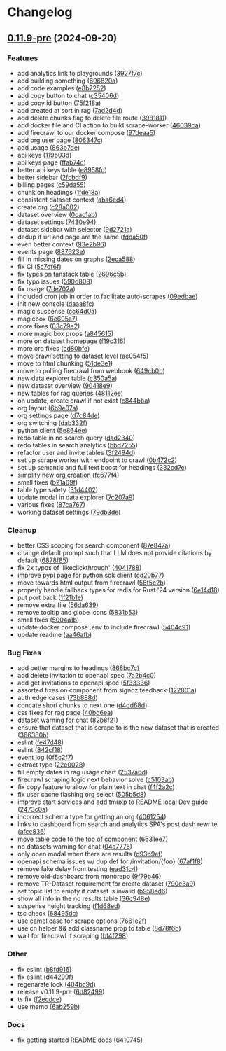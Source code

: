 # Changelog

## [0.11.9-pre](https://github.com/devflowinc/trieve/compare/v0.11.8...v0.11.9-pre) (2024-09-20)


### Features

* add analytics link to playgrounds ([3927f7c](https://github.com/devflowinc/trieve/commit/3927f7c39aa519da778725eeb003d0ed08168af7))
* add building something ([696820a](https://github.com/devflowinc/trieve/commit/696820a617b3970923991ce8471fbc698e67ede2))
* add code examples ([e8b7252](https://github.com/devflowinc/trieve/commit/e8b7252cbb1767f84a0e907cc3b833e1905435e8))
* add copy button to chat ([c35406d](https://github.com/devflowinc/trieve/commit/c35406d4bcb54fb94615e951a867e5456bb75c21))
* add copy id button ([75f218a](https://github.com/devflowinc/trieve/commit/75f218a003c2471c373572445a4387652ba655ab))
* add created at sort in rag ([7ad2d4d](https://github.com/devflowinc/trieve/commit/7ad2d4d5d68d3de960d6861eab19e30cb11c6de1))
* add delete chunks flag to delete file route ([3981811](https://github.com/devflowinc/trieve/commit/3981811a0dff4fdb2dd6e55e7dac52f92857ec4f))
* add docker file and CI action to build scrape-worker ([46039ca](https://github.com/devflowinc/trieve/commit/46039ca8fa0b0b5b8a2ac917b7af4150fb2ec44c))
* add firecrawl to our docker compose ([97deaa5](https://github.com/devflowinc/trieve/commit/97deaa5212b2dbf81353c0f36df86a9e70509d8d))
* add org user page ([806347c](https://github.com/devflowinc/trieve/commit/806347c49ba48a875c3a0e63da8a4a35ce0a0b42))
* add usage ([863b7de](https://github.com/devflowinc/trieve/commit/863b7dea2b421f074ff4452b84c4ee163a496c50))
* api keys ([119b03d](https://github.com/devflowinc/trieve/commit/119b03df80c0092021e709a68552c5c521643144))
* api keys page ([ffab74c](https://github.com/devflowinc/trieve/commit/ffab74c5cbd2f8d1ee7df89b2754b22e779b6968))
* better api keys table ([e8958fd](https://github.com/devflowinc/trieve/commit/e8958fd0f5820042232faae53b596e74bc3471d5))
* better sidebar ([2fcbdf9](https://github.com/devflowinc/trieve/commit/2fcbdf998318b920fb0934d4798dec6b26a9e79e))
* billing pages ([c59da55](https://github.com/devflowinc/trieve/commit/c59da5519518bee996fca27777b9de8e87f2e583))
* chunk on headings ([1fde18a](https://github.com/devflowinc/trieve/commit/1fde18a8b9d569017240b905a3308fe7382cf8dc))
* consistent dataset context ([aba6ed4](https://github.com/devflowinc/trieve/commit/aba6ed4669bd555a15eb717d1feb2f0947b9518c))
* create org ([c28a002](https://github.com/devflowinc/trieve/commit/c28a002461c6790ef948a0cf102661b09897e0b7))
* dataset overview ([0cac1ab](https://github.com/devflowinc/trieve/commit/0cac1ab00315c4b8734a50ab2281bfb5fd7cc708))
* dataset settings ([7430e94](https://github.com/devflowinc/trieve/commit/7430e9465b8525eb461c5a6e2a1e6279506c52e6))
* dataset sidebar with selector ([9d2721a](https://github.com/devflowinc/trieve/commit/9d2721a3b177f1088edd1213793611cc77d331bf))
* dedup if url and page are the same ([fdda50f](https://github.com/devflowinc/trieve/commit/fdda50f60310ea6efd777786839833aa2d33cd6d))
* even better context ([93e2b96](https://github.com/devflowinc/trieve/commit/93e2b9618ac8129d8cdc89f728c6ee18709279a7))
* events page ([887623e](https://github.com/devflowinc/trieve/commit/887623e1a214e47844327d46f5961c6fc4daea5a))
* fill in missing dates on graphs ([2eca588](https://github.com/devflowinc/trieve/commit/2eca5885b0ebf6866d9bfd377688375df82c6044))
* fix CI ([5c7df6f](https://github.com/devflowinc/trieve/commit/5c7df6f3220c178397d516c744b584834fbb528e))
* fix types on tanstack table ([2696c5b](https://github.com/devflowinc/trieve/commit/2696c5ba29c0753934ac641de7b6357f99614447))
* fix typo issues ([590d808](https://github.com/devflowinc/trieve/commit/590d808b6e3c8262dbe42214bda8f414b38fbe2f))
* fix usage ([7de702a](https://github.com/devflowinc/trieve/commit/7de702ad66a517137135dce9f41732358c9e0c0d))
* included cron job in order to facilitate auto-scrapes ([09edbae](https://github.com/devflowinc/trieve/commit/09edbaee17d58fcf745ec56ecf29612a088a5b28))
* init new console ([daaa8fc](https://github.com/devflowinc/trieve/commit/daaa8fc1a3484fb0600825e2f7e27c388c9815f9))
* magic suspense ([cc64d0a](https://github.com/devflowinc/trieve/commit/cc64d0a1e1b81cb044ac69da3af7f4a772b9fd6b))
* magicbox ([6e695a7](https://github.com/devflowinc/trieve/commit/6e695a7485f6fe8db4119faa812d8c3b8f32faab))
* more fixes ([03c79e2](https://github.com/devflowinc/trieve/commit/03c79e2c2128c74ec177919f130ad0ddb730111d))
* more magic box props ([a845615](https://github.com/devflowinc/trieve/commit/a845615a41bc3a2f0a2a8ff57e19e9eafb98ec74))
* more on dataset homepage ([f19c316](https://github.com/devflowinc/trieve/commit/f19c3165a685c024a399c66a44dc6777be04f28b))
* more org fixes ([cd80bfe](https://github.com/devflowinc/trieve/commit/cd80bfe416ccad6976befc90c977d327831796a5))
* move crawl setting to dataset level ([ae054f5](https://github.com/devflowinc/trieve/commit/ae054f5d654980d5cc6aba467f84cadda4bd30a9))
* move to html chunking ([51de3e1](https://github.com/devflowinc/trieve/commit/51de3e172417dab7bf77653ccce78215306ff38e))
* move to polling firecrawl from webhook ([649cb0b](https://github.com/devflowinc/trieve/commit/649cb0be6c9c29e4248e3fad98c5cc100541444e))
* new data explorer table ([c350a5a](https://github.com/devflowinc/trieve/commit/c350a5ac2c3397c6d94584f09c5f01dad7218d8f))
* new dataset overview ([90418e9](https://github.com/devflowinc/trieve/commit/90418e9a9b04ee972422ceb082ce757e42754307))
* new tables for rag queries ([48112ee](https://github.com/devflowinc/trieve/commit/48112ee5d8d56f6e4d0e4d6e6635a0b0965dec93))
* on update, create crawl if not exist ([c844bba](https://github.com/devflowinc/trieve/commit/c844bbaafbd8140060958474eab0c370dd035fd8))
* org layout ([6b9e07a](https://github.com/devflowinc/trieve/commit/6b9e07a4575aebec7a6fc26d4528cf95ece20a36))
* org settings page ([d7c84de](https://github.com/devflowinc/trieve/commit/d7c84de4848139aeeb4d714506bd2b5127156e99))
* org switching ([dab332f](https://github.com/devflowinc/trieve/commit/dab332f721347cd85b8f49f65f4880d3fe3e1315))
* python client ([5e864ee](https://github.com/devflowinc/trieve/commit/5e864ee3e0209ae2bb97fd1210c10705d443c3a0))
* redo table in no search query ([dad2340](https://github.com/devflowinc/trieve/commit/dad2340f16a03482e40733710917ba1becd6349c))
* redo tables in search analytics ([bbd7255](https://github.com/devflowinc/trieve/commit/bbd7255931d400b056effc73a97bb2e2f346ae19))
* refactor user and invite tables ([3f2494d](https://github.com/devflowinc/trieve/commit/3f2494d46d78130ad9e41556b18a172ea5bbf367))
* set up scrape worker with endpoint to crawl ([0b472c2](https://github.com/devflowinc/trieve/commit/0b472c256df663a5483f92ff3c3fc6c5102258ab))
* set up semantic and full text boost for headings ([332cd7c](https://github.com/devflowinc/trieve/commit/332cd7c9f969ec32fcee9667cb3ea7ef73fa1a58))
* simplify new org creation ([fc677f4](https://github.com/devflowinc/trieve/commit/fc677f448995f9201b044f04faa690d16f477c73))
* small fixes ([b21a69f](https://github.com/devflowinc/trieve/commit/b21a69f1aeafbe179878323f2eecaf0a67656b92))
* table type safety ([31d4402](https://github.com/devflowinc/trieve/commit/31d4402aa18e9d8f5b5e799030580e335dbdba89))
* update modal in data explorer ([7c207a9](https://github.com/devflowinc/trieve/commit/7c207a996a549520675b055bc9640f246ec1cf98))
* various fixes ([87ca767](https://github.com/devflowinc/trieve/commit/87ca76779f3d662f9c6a374c05415e48bdad8db3))
* working dataset settings ([79db3de](https://github.com/devflowinc/trieve/commit/79db3de2a82d1501e3f0aa76df3ed9f60649cde1))


### Cleanup

* better CSS scoping for search component ([87e847a](https://github.com/devflowinc/trieve/commit/87e847aa6039fdcc0bb65eab1938892d3290fe62))
* change default prompt such that LLM does not provide citations by default ([6878f85](https://github.com/devflowinc/trieve/commit/6878f85e52d32ca6a52b8d1aa70257bef1d5b9ad))
* fix 2x typos of 'likeclickthrough' ([4041788](https://github.com/devflowinc/trieve/commit/40417885182171a61a005c84e69ff9240a572ef6))
* improve pypi page for python sdk client ([cd20b77](https://github.com/devflowinc/trieve/commit/cd20b779bf74e5d8e82d878600217b8b8e936768))
* move towards html output from firecrawl ([56f5c2b](https://github.com/devflowinc/trieve/commit/56f5c2bbb8eb548d630af93376d9db182154400f))
* properly handle fallback types for redis for Rust '24 version ([6e14d18](https://github.com/devflowinc/trieve/commit/6e14d18321713611b83fdab9f0000a96439b9c36))
* put port back ([1f21b1e](https://github.com/devflowinc/trieve/commit/1f21b1e8cb14978a20bab697d2d215579540ba63))
* remove extra file ([56da639](https://github.com/devflowinc/trieve/commit/56da639646f621da036aa2acb5c182208dfe4f47))
* remove tooltip and globe icons ([5831b53](https://github.com/devflowinc/trieve/commit/5831b53fad74a495c21d37512c50f113156b60eb))
* small fixes ([5004a1b](https://github.com/devflowinc/trieve/commit/5004a1b554872ad496f41f51fda474510286d353))
* update docker compose .env to include firecrawl ([5404c91](https://github.com/devflowinc/trieve/commit/5404c91678d67753fdb68c0a58bef097d76dc1cd))
* update readme ([aa46afb](https://github.com/devflowinc/trieve/commit/aa46afb958ab34bf4718cb308739a3dcd61b671b))


### Bug Fixes

* add better margins to headings ([868bc7c](https://github.com/devflowinc/trieve/commit/868bc7c7ab46a06f188e8d8858f248be1afba2e3))
* add delete invitation to openapi spec ([7a2b4c0](https://github.com/devflowinc/trieve/commit/7a2b4c0be2f498997ac9df97a3abf121909a75b3))
* add get invitations to openapi spec ([5f33336](https://github.com/devflowinc/trieve/commit/5f33336f992cc8287763ebba88d92e54e579a778))
* assorted fixes on component from signoz feedback ([122801a](https://github.com/devflowinc/trieve/commit/122801aff394a9b06444a5ecd56fa6b62caf2c15))
* auth edge cases ([73b888d](https://github.com/devflowinc/trieve/commit/73b888d84d4c83ee6d3623d593c18b544355ef20))
* concate short chunks to next one ([d4dd68d](https://github.com/devflowinc/trieve/commit/d4dd68db0d2a5489e3350a535e6e17c5eae9311a))
* css fixes for rag page ([40bd6ea](https://github.com/devflowinc/trieve/commit/40bd6eaa1538405c05d1e7e6f770b00ab2268b63))
* dataset warning for chat ([82b8f21](https://github.com/devflowinc/trieve/commit/82b8f21e7305b14077a81f0f37a7716ac00d7222))
* ensure that dataset that is scrape to is the new dataset that is created ([366380b](https://github.com/devflowinc/trieve/commit/366380b779d76da1369b34f6754a7538be5cb824))
* eslint ([fe47d48](https://github.com/devflowinc/trieve/commit/fe47d485ec719fb507124e8cfe6739724e0c9fb5))
* eslint ([842cf18](https://github.com/devflowinc/trieve/commit/842cf18c7c342bee07acdf021571942965b5a1d0))
* event log ([0f5c2f7](https://github.com/devflowinc/trieve/commit/0f5c2f7d6d53bfd9367c20b741d8231a30a81bc5))
* extract type ([22e0028](https://github.com/devflowinc/trieve/commit/22e00283b97d227861ce408c51bc8f72657efd5c))
* fill empty dates in rag usage chart ([2537a6d](https://github.com/devflowinc/trieve/commit/2537a6d161485c8c15303e50aa047f5d618c615e))
* firecrawl scraping logic next behavior solve ([c5103ab](https://github.com/devflowinc/trieve/commit/c5103abf685440d17fe60341dc57c422dc6f4b52))
* fix copy feature to allow for plain text in chat ([f4f2a2c](https://github.com/devflowinc/trieve/commit/f4f2a2c128aec9d4709056e18eb32f972e2e2de9))
* fix user cache flashing org select ([505b5d8](https://github.com/devflowinc/trieve/commit/505b5d8f1eec99904e4beafb3579c00931187081))
* improve start services and add tmuxp to README local Dev guide ([2473c0a](https://github.com/devflowinc/trieve/commit/2473c0a311a4c1f31a86d5852b600fe72912d802))
* incorrect schema type for getting an org ([4061254](https://github.com/devflowinc/trieve/commit/4061254b31865a3b868e69744eb9e22d7ecc7698))
* links to dashboard from search and analytics SPA's post dash rewrite ([afcc836](https://github.com/devflowinc/trieve/commit/afcc836f0fc937e2acc27ad7908478f4e241fc4e))
* move table code to the top of component ([6631ee7](https://github.com/devflowinc/trieve/commit/6631ee785dc142a0713f9b2d8261fee1e6a45975))
* no datasets warning for chat ([04a7775](https://github.com/devflowinc/trieve/commit/04a7775615fc6fa3ac9802bdd7e0ec715e471ceb))
* only open modal when there are results ([d93b9ef](https://github.com/devflowinc/trieve/commit/d93b9ef5da490b1549ed559bb69d0915b79a171e))
* openapi schema issues w/ dup def for /invitation/{foo} ([67af1f8](https://github.com/devflowinc/trieve/commit/67af1f826259fb32feee4152686ec4804c05b8f8))
* remove fake delay from testing ([ead31c4](https://github.com/devflowinc/trieve/commit/ead31c4b63c737bc6d0bf2ef3e138ee65209ca43))
* remove old-dashboard from monorepo ([9f79b46](https://github.com/devflowinc/trieve/commit/9f79b4623f38adcd9bfbc5ee6f1377cd23cb8af2))
* remove TR-Dataset requirement for create dataset ([790c3a9](https://github.com/devflowinc/trieve/commit/790c3a9114b534d4fb55e80dab471c7f7488aa9a))
* set topic list to empty if dataset is invalid ([b958ed6](https://github.com/devflowinc/trieve/commit/b958ed6bda112af8f89394be746e1d36c7175c6d))
* show all info in the no results table ([36c948e](https://github.com/devflowinc/trieve/commit/36c948e23ea15645a1f00990ddc34644d05a00d4))
* suspense height tracking ([f1d68ed](https://github.com/devflowinc/trieve/commit/f1d68ed817496aaad0696e81f203bb7ec2ac1009))
* tsc check ([68495dc](https://github.com/devflowinc/trieve/commit/68495dc022e470598efc7fe234291042da242838))
* use camel case for scrape options ([7661e2f](https://github.com/devflowinc/trieve/commit/7661e2fc616464b7b530453e4609600b647a3bdf))
* use cn helper && add classname prop to table ([8d78f6b](https://github.com/devflowinc/trieve/commit/8d78f6b6cb999226e8cb0c36a5989bc323912072))
* wait for firecrawl if scraping ([bf4f298](https://github.com/devflowinc/trieve/commit/bf4f29843614020a1437fdb976f5a9fd7c169c60))


### Other

* fix eslint ([b8fd916](https://github.com/devflowinc/trieve/commit/b8fd916cab27045a2058753cfb8bee0324c32b7e))
* fix eslint ([d44299f](https://github.com/devflowinc/trieve/commit/d44299f29c23cc8a0bba8a5467b7cdb302b70c67))
* regenarate lock ([404bc9d](https://github.com/devflowinc/trieve/commit/404bc9da92f55831e9a3c3cd4ba589fc89fb67c1))
* release v0.11.9-pre ([6d82499](https://github.com/devflowinc/trieve/commit/6d82499fc459f9e2b311ccaca3e47dd0578e0104))
* ts fix ([f2ecdce](https://github.com/devflowinc/trieve/commit/f2ecdcebac8f2881bd4d6c34137e8e97821fb4bc))
* use memo ([6ab259b](https://github.com/devflowinc/trieve/commit/6ab259bdb40bb18614fe958a5a88e011548571d2))


### Docs

* fix getting started README docs ([6410745](https://github.com/devflowinc/trieve/commit/64107452d4e119c77fdb2ac0e6f3b2cb8c1c7585))
